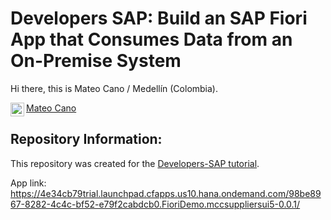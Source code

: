 # Developers SAP: Build an SAP Fiori App that Consumes Data from an On-Premise System


Hi there, this is Mateo Cano / Medellín (Colombia).

<a href="https://www.linkedin.com/in/mateocanoc/">
  <img align="left" alt="Mateo Cano LinkedIn" width="22px" src="https://raw.githubusercontent.com/peterthehan/peterthehan/master/assets/linkedin.svg" />
  Mateo Cano
</a><br>


## Repository Information:

This repository was created for the [Developers-SAP tutorial](https://developers.sap.com/group.appstudio-fiori.html). 

App link: https://4e34cb79trial.launchpad.cfapps.us10.hana.ondemand.com/98be8967-8282-4c4c-bf52-e79f2cabdcb0.FioriDemo.mccsuppliersui5-0.0.1/



